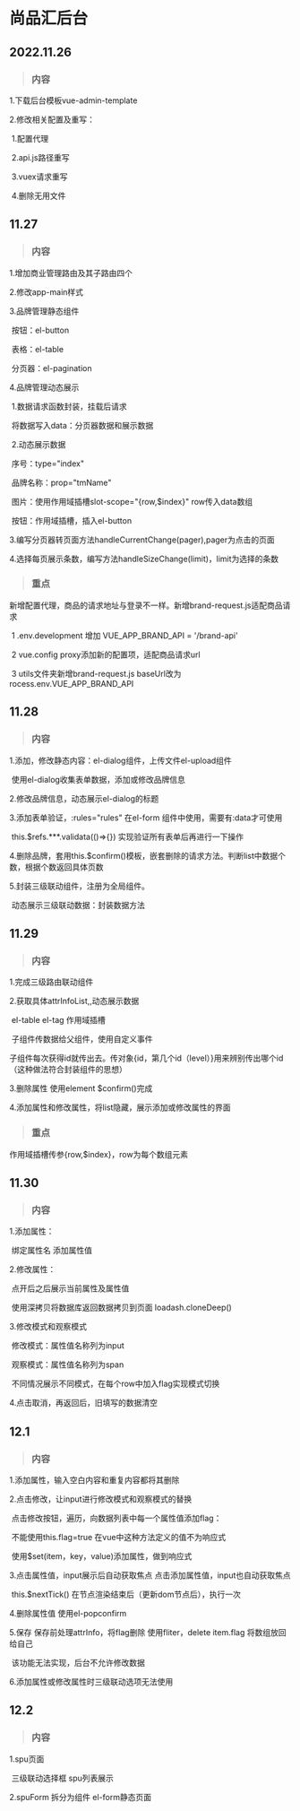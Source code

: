 # 尚品汇后台



## 2022.11.26

> ### 内容

1.下载后台模板vue-admin-template

2.修改相关配置及重写：

​	1.配置代理

​	2.api.js路径重写

​	3.vuex请求重写

​	4.删除无用文件



## 11.27

> ### 内容

1.增加商业管理路由及其子路由四个

2.修改app-main样式

3.品牌管理静态组件

​	按钮：el-button

​	表格：el-table

​	分页器：el-pagination

4.品牌管理动态展示

​	1.数据请求函数封装，挂载后请求

​		将数据写入data：分页器数据和展示数据

​	2.动态展示数据

​		序号：type="index"

​		品牌名称：prop="tmName"

​		图片：使用作用域插槽slot-scope="{row,$index}"  row传入data数组

​		按钮：作用域插槽，插入el-button			

​	3.编写分页器转页面方法handleCurrentChange(pager),pager为点击的页面

​	4.选择每页展示条数，编写方法handleSizeChange(limit)，limit为选择的条数

> ### 重点

新增配置代理，商品的请求地址与登录不一样。新增brand-request.js适配商品请求

​	1 .env.development 增加 VUE_APP_BRAND_API = '/brand-api'

​	2 vue.config proxy添加新的配置项，适配商品请求url

​	3 utils文件夹新增brand-request.js baseUrl改为 rocess.env.VUE_APP_BRAND_API



## 11.28

> ### 内容

1.添加，修改静态内容：el-dialog组件，上传文件el-upload组件

​	使用el-dialog收集表单数据，添加或修改品牌信息

2.修改品牌信息，动态展示el-dialog的标题

3.添加表单验证，:rules="rules" 在el-form 组件中使用，需要有:data才可使用

​	this.$refs.***.validata(()=>{}) 实现验证所有表单后再进行一下操作

4.删除品牌，套用this.$confirm()模板，嵌套删除的请求方法。判断list中数据个数，根据个数返回具体页数

5.封装三级联动组件，注册为全局组件。

​	动态展示三级联动数据：封装数据方法



## 11.29

> ### 内容

1.完成三级路由联动组件

2.获取具体attrInfoList,,动态展示数据

​	el-table el-tag 作用域插槽

​	子组件传数据给父组件，使用自定义事件

​		子组件每次获得id就传出去。传对象{id，第几个id（level）}用来辨别传出哪个id（这种做法符合封装组件的思想）

3.删除属性 使用element $confirm()完成

4.添加属性和修改属性，将list隐藏，展示添加或修改属性的界面

> ### 重点

作用域插槽传参{row,$index}，row为每个数组元素



## 11.30

> ### 内容

1.添加属性：

​	绑定属性名 添加属性值

2.修改属性：

​	点开后之后展示当前属性及属性值 	

​	使用深拷贝将数据库返回数据拷贝到页面 loadash.cloneDeep()

3.修改模式和观察模式

​	修改模式：属性值名称列为input

​	观察模式：属性值名称列为span

​	不同情况展示不同模式，在每个row中加入flag实现模式切换

4.点击取消，再返回后，旧填写的数据清空



## 12.1

> ### 内容

1.添加属性，输入空白内容和重复内容都将其删除

2.点击修改，让input进行修改模式和观察模式的替换

​	点击修改按钮，遍历，向数据列表中每一个属性值添加flag：

​		不能使用this.flag=true 在vue中这种方法定义的值不为响应式

​		使用$set(item，key，value)添加属性，做到响应式

3.点击属性值，input展示后自动获取焦点           点击添加属性值，input也自动获取焦点

​	this.$nextTick() 在节点渲染结束后（更新dom节点后），执行一次

4.删除属性值 使用el-popconfirm

5.保存 保存前处理attrInfo，将flag删除 使用fliter，delete item.flag 将数组放回给自己

​	该功能无法实现，后台不允许修改数据

6.添加属性或修改属性时三级联动选项无法使用



## 12.2

> ### 内容

1.spu页面

​	三级联动选择框 spu列表展示

2.spuForm 拆分为组件 el-form静态页面
